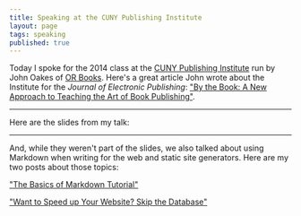 ```yaml
---
title: Speaking at the CUNY Publishing Institute
layout: page
tags: speaking
published: true
---
```

Today I spoke for the 2014 class at the [CUNY Publishing Institute](http://cpi.journalism.cuny.edu/) run by John Oakes of [OR Books](http://orbooks.com/). Here's a great article John wrote about the Institute for the _Journal of Electronic Publishing_: ["By the Book: A New Approach to Teaching the Art of Book Publishing"](http://quod.lib.umich.edu/j/jep/3336451.0017.208/--by-the-book-a-new-approach-to-teaching-the-art-of-book?rgn=main;view=fulltext).

---

Here are the slides from my talk:

<script async class="speakerdeck-embed" data-id="4e2abb40ceff0131a8cd564ad4407ede" data-ratio="1.33333333333333" src="//speakerdeck.com/assets/embed.js"></script>

---

And, while they weren't part of the slides, we also talked about using Markdown when writing for the web and static site generators. Here are my two posts about those topics:

["The Basics of Markdown Tutorial"](http://www.budparr.com/article/2014/03/09/markdown-tutorial/)

["Want to Speed up Your Website? Skip the Database"](http://www.budparr.com/article/2014/03/06/static-site-generators-introduction/)

